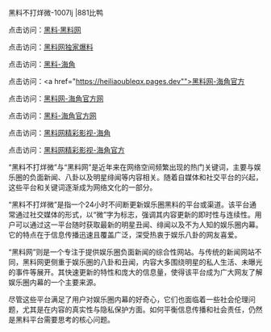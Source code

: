 黑料不打烊微-1007lj |881比鸭

点击访问：<a href="https://heiliaolvzlu3.pages.dev">黑料·黑料网</a>

点击访问：<a href="https://heiliaoyvnrda.pages.dev">黑料网独家爆料</a>


点击访问：<a href="https://heiliaoxfe5rb.pages.dev">黑料-海角</a>

点击访问：<a href="https://heiliaoubleqx.pages.dev"">黑料网-海角官方</a>

点击访问：<a href="https://heiliaoxrq8i9.pages.dev">黑料网-海角官方网</a>

点击访问：<a href="https://heiliao3gvg9x.pages.dev">黑料-海角官方网</a>

点击访问：<a href="https://heiliaotlyq53.pages.dev">黑料网精彩影视-海角</a>

点击访问：<a href="https://heiliao9wsbg3.pages.dev">黑料网精彩影视-海角官方</a>

“黑料不打烊微”与“黑料网”是近年来在网络空间频繁出现的热门关键词，主要与娱乐圈的负面新闻、八卦以及明星绯闻等内容相关。随着自媒体和社交平台的兴起，这些平台和关键词逐渐成为网络文化的一部分。

“黑料不打烊微”是指一个24小时不间断更新娱乐圈黑料的平台或渠道。该平台通常通过社交媒体的形式，以“微”字为标志，强调其内容更新的即时性与连续性。用户可以通过这一平台随时获取最新的明星丑闻、绯闻以及不为人知的娱乐圈内幕。它的特点在于信息传播迅速且覆盖广泛，深受热衷于娱乐八卦的网友喜爱。

“黑料网”则是一个专注于提供娱乐圈负面新闻的综合性网站。与传统的新闻网站不同，黑料网更侧重于娱乐圈的八卦和丑闻，内容大多围绕明星的私人生活、未曝光的事件等展开。其快速更新的特性和庞大的信息量，使得该平台成为广大网友了解娱乐圈内幕的一个主要来源。

尽管这些平台满足了用户对娱乐圈内幕的好奇心，它们也面临着一些社会伦理问题，尤其是在内容的真实性与隐私保护方面。如何平衡信息传播和社会责任，仍然是黑料平台需要思考的核心问题。
